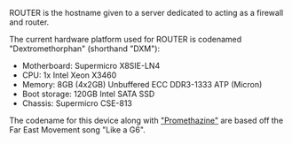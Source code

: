 ROUTER is the hostname given to a server dedicated to acting as a firewall and router.

The current hardware platform used for ROUTER is codenamed "Dextromethorphan" (shorthand "DXM"):

- Motherboard: Supermicro X8SIE-LN4
- CPU: 1x Intel Xeon X3460
- Memory: 8GB (4x2GB) Unbuffered ECC DDR3-1333 ATP (Micron)
- Boot storage: 120GB Intel SATA SSD
- Chassis: Supermicro CSE-813

The codename for this device along with ["Promethazine"](../srv_prm/) are based off the Far East Movement song "Like a G6".